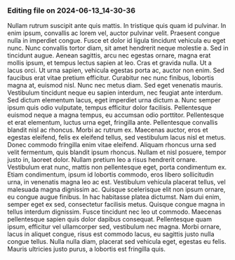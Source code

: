 

### Editing file on 2024-06-13_14-30-36

Nullam rutrum suscipit ante quis mattis. In tristique quis quam id pulvinar. In enim ipsum, convallis ac lorem vel, auctor pulvinar velit. Praesent congue nulla in imperdiet congue. Fusce et dolor id ligula tincidunt vehicula eu eget nunc. Nunc convallis tortor diam, sit amet hendrerit neque molestie a. Sed in tincidunt augue. Aenean sagittis, arcu nec egestas ornare, magna erat mollis ipsum, et tempus lectus sapien at leo. Cras et gravida nulla. Ut a lacus orci. Ut urna sapien, vehicula egestas porta ac, auctor non enim. Sed faucibus erat vitae pretium efficitur. Curabitur nec nunc finibus, lobortis magna at, euismod nisl. Nunc nec metus diam. Sed eget venenatis mauris. Vestibulum tincidunt neque eu sapien interdum, nec feugiat ante interdum.
Sed dictum elementum lacus, eget imperdiet urna dictum a. Nunc semper ipsum quis odio vulputate, tempus efficitur dolor facilisis. Pellentesque euismod neque a magna tempus, eu accumsan odio porttitor. Pellentesque et erat elementum, luctus urna eget, fringilla ante. Pellentesque convallis blandit nisl ac rhoncus. Morbi ac rutrum ex. Maecenas auctor, eros et egestas eleifend, felis ex eleifend tellus, sed vestibulum lacus nisl et metus. Donec commodo fringilla enim vitae eleifend. Aliquam rhoncus urna sed velit fermentum, quis blandit ipsum rhoncus. Nullam et nisl posuere, tempor justo in, laoreet dolor. Nullam pretium leo a risus hendrerit ornare. Vestibulum erat nunc, mattis non pellentesque eget, porta condimentum ex. Etiam condimentum, ipsum id lobortis commodo, eros libero sollicitudin urna, in venenatis magna leo ac est. Vestibulum vehicula placerat tellus, vel malesuada magna dignissim ac. Quisque scelerisque elit non ipsum ornare, eu congue augue finibus. In hac habitasse platea dictumst.
Nam dui enim, semper eget ex sed, consectetur facilisis metus. Quisque congue magna in tellus interdum dignissim. Fusce tincidunt nec leo ut commodo. Maecenas pellentesque sapien quis dolor dapibus consequat. Pellentesque quam ipsum, efficitur vel ullamcorper sed, vestibulum nec magna. Morbi ornare, lacus in aliquet congue, risus est commodo lacus, eu sagittis justo nulla congue tellus. Nulla nulla diam, placerat sed vehicula eget, egestas eu felis. Mauris ultricies justo purus, a lobortis est fringilla quis.


